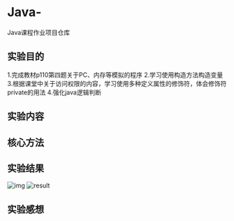 # Java-
Java课程作业项目仓库

## 实验目的
1.完成教材p110第四题关于PC、内存等模拟的程序
2.学习使用构造方法构造变量
3.根据课堂中关于访问权限的内容，学习使用多种定义属性的修饰符，体会修饰符private的用法
4.强化java逻辑判断

## 实验内容




## 核心方法




## 实验结果
![img](https://github.com/Gh0st-arch/Java-/upload/main/img)
![result]()



## 实验感想
